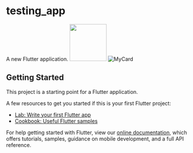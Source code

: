 # testing_app

A new Flutter application.
<img src = "user-images.githubusercontent.com/76990938/146709723-b5c310c8-fafe-483f-a362-f459fe81d88e.png" width="100">
![MyCard](https://user-images.githubusercontent.com/76990938/146709723-b5c310c8-fafe-483f-a362-f459fe81d88e.png)


## Getting Started

This project is a starting point for a Flutter application.

A few resources to get you started if this is your first Flutter project:

- [Lab: Write your first Flutter app](https://flutter.dev/docs/get-started/codelab)
- [Cookbook: Useful Flutter samples](https://flutter.dev/docs/cookbook)

For help getting started with Flutter, view our
[online documentation](https://flutter.dev/docs), which offers tutorials,
samples, guidance on mobile development, and a full API reference.
